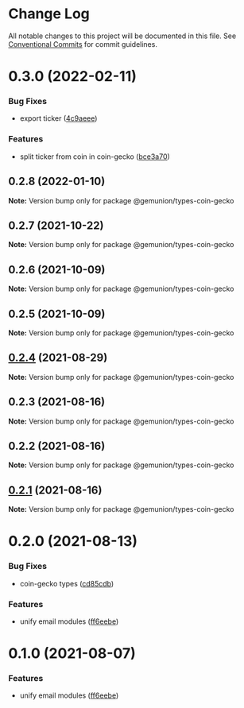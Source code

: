 # Change Log

All notable changes to this project will be documented in this file.
See [Conventional Commits](https://conventionalcommits.org) for commit guidelines.

# 0.3.0 (2022-02-11)


### Bug Fixes

* export ticker ([4c9aeee](https://github.com/gemunion/common-packages/commit/4c9aeeea046c81a3c0a842e87fb99e9a3ee61188))


### Features

* split ticker from coin in coin-gecko ([bce3a70](https://github.com/gemunion/common-packages/commit/bce3a70ff0d0174bc8963d16f286aad698cd47c9))





## 0.2.8 (2022-01-10)

**Note:** Version bump only for package @gemunion/types-coin-gecko





## 0.2.7 (2021-10-22)

**Note:** Version bump only for package @gemunion/types-coin-gecko





## 0.2.6 (2021-10-09)

**Note:** Version bump only for package @gemunion/types-coin-gecko





## 0.2.5 (2021-10-09)

**Note:** Version bump only for package @gemunion/types-coin-gecko





## [0.2.4](https://github.com/gemunion/nestjs-packages/compare/@gemunion/types-coin-gecko@0.2.3...@gemunion/types-coin-gecko@0.2.4) (2021-08-29)

**Note:** Version bump only for package @gemunion/types-coin-gecko





## 0.2.3 (2021-08-16)

**Note:** Version bump only for package @gemunion/types-coin-gecko





## 0.2.2 (2021-08-16)

**Note:** Version bump only for package @gemunion/types-coin-gecko





## [0.2.1](https://github.com/gemunion/nestjs-packages/compare/@gemunion/types-coin-gecko@0.2.0...@gemunion/types-coin-gecko@0.2.1) (2021-08-16)

**Note:** Version bump only for package @gemunion/types-coin-gecko





# 0.2.0 (2021-08-13)


### Bug Fixes

* coin-gecko types ([cd85cdb](https://github.com/gemunion/nestjs-packages/commit/cd85cdb3851c48b76dbd3ac8e11f37fc59ac6eaf))


### Features

* unify email modules ([ff6eebe](https://github.com/gemunion/nestjs-packages/commit/ff6eebec500a2ab07077ac216879ec5af7c362e3))





# 0.1.0 (2021-08-07)


### Features

* unify email modules ([ff6eebe](https://github.com/gemunion/nestjs-packages/commit/ff6eebec500a2ab07077ac216879ec5af7c362e3))

